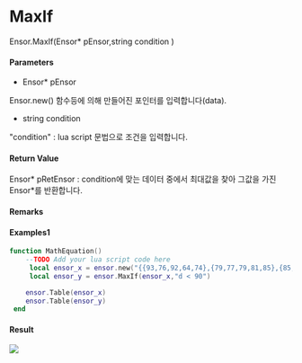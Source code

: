 # MaxIf

Ensor.MaxIf\(Ensor\* pEnsor,string condition \)

#### Parameters

* Ensor\* pEnsor

Ensor.new\(\) 함수등에 의해 만들어진 포인터를 입력합니다\(data\).

* string condition

"condition" : lua script 문법으로 조건을 입력합니다.

#### Return Value

Ensor\* pRetEnsor : condition에 맞는 데이터 중에서 최대값을 찾아 그값을 가진 Ensor\*를 반환합니다.

#### Remarks



#### Examples1

```lua
function MathEquation()
    --TODO Add your lua script code here
     local ensor_x = ensor.new("{{93,76,92,64,74},{79,77,79,81,85},{85,83,88,82,85},{64,78,75,80,62},{81,74,71,63,57}}")
     local ensor_y = ensor.MaxIf(ensor_x,"d < 90")

    ensor.Table(ensor_x)
    ensor.Table(ensor_y)
 end
```

#### Result

![](/StatisticsAPI/MaxIfResultTable.png)

